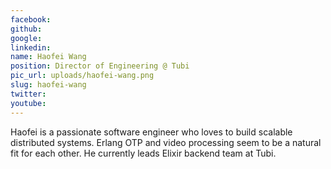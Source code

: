 ```yaml
---
facebook: 
github: 
google: 
linkedin: 
name: Haofei Wang
position: Director of Engineering @ Tubi
pic_url: uploads/haofei-wang.png
slug: haofei-wang
twitter: 
youtube: 
---
```

<p>Haofei is a passionate software engineer who loves to build scalable distributed systems. Erlang OTP and video processing seem to be a natural fit for each other. He currently leads Elixir backend team at Tubi.</p>
